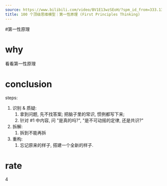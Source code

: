 ```yaml
---
source: https://www.bilibili.com/video/BV1E13wzSEoH/?spm_id_from=333.1387.favlist.content.click&vd_source=549bde2564979641a5f0adbcfa529b0a
title: 100 个顶级思维模型｜第一性原理 (First Principles Thinking)
---
```


#第一性原理 
# why
看看第一性原理

# conclusion
steps:
1. 识别 & 质疑:
	1. 拿到问题, 先不找答案; 把脑子里的常识, 惯例都写下来;
	2. 针对 #1 中内容, 问 "是真的吗?", "是不可动摇的定律, 还是共识?"
2. 拆解:
	1. 拆到不能再拆
3. 重构:
	1. 忘记原来的样子, 搭建一个全新的样子.
# rate
4